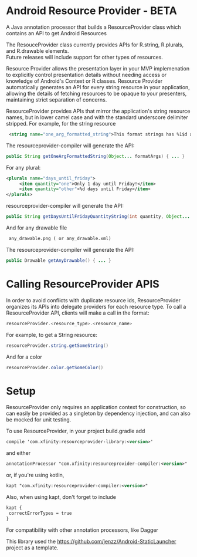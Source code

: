 Android Resource Provider - BETA
======================

A Java annotation processor that builds a ResourceProvider class which contains an API to get Android Resources
 
 The ResouceProvider class currently provides APIs for R.string, R.plurals, and R.drawable elements.  
 Future releases will include support for other types of resources.
   
   Resource Provider allows the presentation layer in your MVP implemenation to explicitly control presentation details
   without needing access or knowledge of Android's Context or R classes. Resource Provider automatically generates an
   API for every string resource in your application, allowing the details of fetching resources to be opaque to 
   your presenters, maintaining strict separation of concerns. 
   
   ResourceProvider provides APIs that mirror the application's string resource names, but in lower camel case and 
   with the standard underscore delimiter stripped.  For example, for the string resource
    
   ```xml
    <string name="one_arg_formatted_string">This format strings has %1$d args</string>
   ```

   The resourceprovider-compiler will generate the API:
   
   ```java
   public String getOneArgFormattedString(Object... formatArgs) { ... }
   ```
   
   For any plural:
   
   ```xml
   <plurals name="days_until_friday">
        <item quantity="one">Only 1 day until Friday!</item>
        <item quantity="other">%d days until Friday</item>
   </plurals>
   ```
  
   resourceprovider-compiler will generate the API:
   
   ```Java
   public String getDaysUntilFridayQuantityString(int quantity, Object... formatArgs) { ... }
   ```
   
   And for any drawable file
   
   ```xml
    any_drawable.png ( or any_drawable.xml)
   ```

   The resourceprovider-compiler will generate the API:
   
   ```java
   public Drawable getAnyDrawable() { ... } 
   ```
   
  Calling ResourceProvider APIS
  =============================
  In order to avoid conflicts with duplicate resource ids, ResourceProvider organizes its APIs into delegate providers for
  each resource type.  To call a ResourceProvider API, clients will make a call in the format:
  
  ```java
  resourceProvider.<resource_type>.<resource_name>
  ```
  
  For example, to get a String resource:
  ```java
  resourceProvider.string.getSomeString()
  ```
   
  And for a color
  ```java
  resourceProvider.color.getSomeColor()
  ```
   
  Setup
  ======================
  
   ResourceProvider only requires an application context for construction, so can easily be provided as a singleton by
   dependency injection, and can also be mocked for unit testing.
   
   To use ResourceProvider, in your project build.gradle add
   
   ```xml
   compile 'com.xfinity:resourceprovider-library:<version>'
   ```
   and either
   
   ```xml
   annotationProcessor "com.xfinity:resourceprovider-compiler:<version>"
   ```
   
   or, if you're using kotlin, 
   
   ```xml
   kapt "com.xfinity:resourceprovider-compiler:<version>"
   ``` 
   Also, when using kapt, don't forget to include 
   
   ```xml
   kapt {
    correctErrorTypes = true
   }
   ```
   For compatibility with other annotation processors, like Dagger
   
   This library used the https://github.com/jenzz/Android-StaticLauncher project as a template. 
